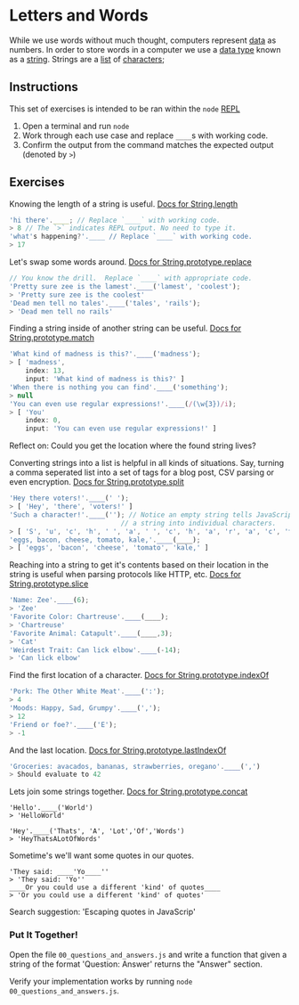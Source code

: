 # Letters and Words
While we use words without much thought, computers represent
[data](https://glossary.codeunion.io/data) as numbers. In order to store words
in a computer we use a [data type](http://glossary.codeunion.io/data-types)
known as a [string](http://glossary.codeunion.io/string-data-type). Strings are
a [list](http://glossary.codeunion.io/list-data-type) of
[characters](http://glossary.codeunion.io/character-data-type);

## Instructions

This set of exercises is intended to be ran within the `node`
[REPL](http://glossary.codeunion.io/read-evaluate-print-loop-repl)

1. Open a terminal and run `node`
2. Work through each use case and replace `____`s with working code.
3. Confirm the output from the command matches the expected output (denoted by
   `>`)

## Exercises
Knowing the length of a string is useful. [Docs for
String.length](https://developer.mozilla.org/en-US/docs/Web/JavaScript/Reference/Global_Objects/String/length)

```javascript
'hi there'.____; // Replace `____` with working code.
> 8 // The `>` indicates REPL output. No need to type it.
'what's happening?'.____ // Replace `____` with working code.
> 17
```
Let's swap some words around. [Docs for
String.prototype.replace](https://developer.mozilla.org/en-US/docs/Web/JavaScript/Reference/Global_Objects/String/replace)

```javascript
// You know the drill.  Replace `____` with appropriate code.
'Pretty sure zee is the lamest'.____('lamest', 'coolest');
> 'Pretty sure zee is the coolest'
'Dead men tell no tales'.____('tales', 'rails');
> 'Dead men tell no rails'
```

Finding a string inside of another string can be useful. [Docs for
String.prototype.match](https://developer.mozilla.org/en-US/docs/Web/JavaScript/Reference/Global_Objects/String/match)

```javascript
'What kind of madness is this?'.____('madness');
> [ 'madness',
    index: 13,
    input: 'What kind of madness is this?' ]
'When there is nothing you can find'.____('something');
> null
'You can even use regular expressions!'.____(/(\w{3})/i);
> [ 'You'
    index: 0,
    input: 'You can even use regular expressions!' ]
```

Reflect on: Could you get the location where the found string lives?

Converting strings into a list is helpful in all kinds of situations. Say,
turning a comma seperated list into a set of tags for a blog post, CSV parsing
or even encryption. [Docs for
String.prototype.split](https://developer.mozilla.org/en-US/docs/Web/JavaScript/Reference/Global_Objects/String/split)

```javascript
'Hey there voters!'.____(' ');
> [ 'Hey', 'there', 'voters!' ]
'Such a character!'.____(''); // Notice an empty string tells JavaScript to split
                            // a string into individual characters.
> [ 'S', 'u', 'c', 'h', ' ', 'a', ' ', 'c', 'h', 'a', 'r', 'a', 'c', 't', 'e', 'r', '!' ]
'eggs, bacon, cheese, tomato, kale,'.____(____);
> [ 'eggs', 'bacon', 'cheese', 'tomato', 'kale,' ]
```


Reaching into a string to get it's contents based on their location in the
string is useful when parsing protocols like HTTP, etc. [Docs for
String.prototype.slice](https://developer.mozilla.org/en-US/docs/Web/JavaScript/Reference/Global_Objects/String/slice)

```javascript
'Name: Zee'.____(6);
> 'Zee'
'Favorite Color: Chartreuse'.____(____);
> 'Chartreuse'
'Favorite Animal: Catapult'.____(____,3);
> 'Cat'
'Weirdest Trait: Can lick elbow'.____(-14);
> 'Can lick elbow'
```

Find the first location of a character. [Docs for
String.prototype.indexOf](https://developer.mozilla.org/en-US/docs/Web/JavaScript/Reference/Global_Objects/String/indexOf)

```javascript
'Pork: The Other White Meat'.____(':');
> 4
'Moods: Happy, Sad, Grumpy'.____(',');
> 12
'Friend or foe?'.____('E');
> -1
```

And the last location. [Docs for
String.prototype.lastIndexOf](https://developer.mozilla.org/en-US/docs/Web/JavaScript/Reference/Global_Objects/String/lastIndexOf)

```javascript
'Groceries: avacados, bananas, strawberries, oregano'.____(',')
> Should evaluate to 42
```

Lets join some strings together. [Docs for
String.prototype.concat](https://developer.mozilla.org/en-US/docs/Web/JavaScript/Reference/Global_Objects/String/concat)

```
'Hello'.____('World')
> 'HelloWorld'

'Hey'.____('Thats', 'A', 'Lot','Of','Words')
> 'HeyThatsALotOfWords'
```

Sometime's we'll want some quotes in our quotes.

```
'They said: ____'Yo____''
> 'They said: 'Yo''
____Or you could use a different 'kind' of quotes____
> 'Or you could use a different 'kind' of quotes'
```

Search suggestion: 'Escaping quotes in JavaScrip'

### Put It Together!

Open the file `00_questions_and_answers.js` and write a function that given a
string of the format 'Question: Answer' returns the "Answer" section.

Verify your implementation works by running `node 00_questions_and_answers.js`.
